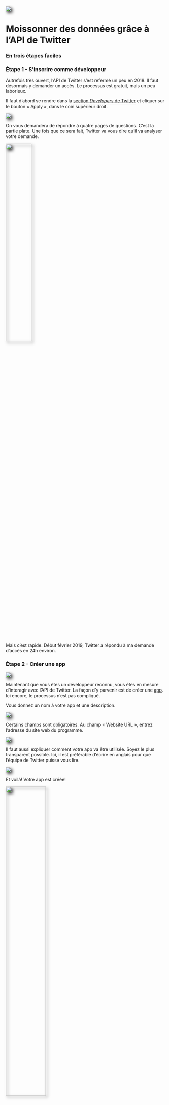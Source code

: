 <img src="assets/twitterDev.png" style="-webkit-filter: drop-shadow(5px 5px 5px #222);filter: drop-shadow(5px 5px 5px #222);">

# Moissonner des données grâce à l’API de Twitter
### En trois étapes faciles

### Étape 1 - S’inscrire comme développeur

Autrefois très ouvert, l’API de Twitter s’est refermé un peu en 2018. Il faut désormais y demander un accès. Le processus est gratuit, mais un peu laborieux.

Il faut d’abord se rendre dans la [section *Developers* de Twitter](https://developer.twitter.com) et cliquer sur le bouton « Apply », dans le coin supérieur droit.

<img src="assets/twitterApply.png" style="-webkit-filter: drop-shadow(5px 5px 5px #222);filter: drop-shadow(5px 5px 5px #222);">


On vous demandera de répondre à quatre pages de questions. C’est la partie plate. Une fois que ce sera fait, Twitter va vous dire qu’il va analyser votre demande.

<a href="assets/twitterPatteBlanche.png" target="_blank"><img src="assets/twitterPatteBlanche.png" width="40%" style="-webkit-filter: drop-shadow(5px 5px 5px #222);filter: drop-shadow(5px 5px 5px #222);"></a>


Mais c’est rapide. Début février 2019, Twitter a répondu à ma demande d’accès en 24h environ.

### Étape 2 - Créer une app

<img src="assets/twitterAppCreer.png" style="-webkit-filter: drop-shadow(5px 5px 5px #222);filter: drop-shadow(5px 5px 5px #222);">


Maintenant que vous êtes un développeur reconnu, vous êtes en mesure d’interagir avec l’API de Twitter. La façon d’y parvenir est de créer une [app](https://developer.twitter.com/en/apps). Ici encore, le processus n’est pas compliqué.

Vous donnez un nom à votre app et une description.

<img src="assets/twitterAppDesc.png" style="-webkit-filter: drop-shadow(5px 5px 5px #222);filter: drop-shadow(5px 5px 5px #222);">


Certains champs sont obligatoires. Au champ «&nbsp;Website URL&nbsp;», entrez l’adresse du site web du programme.

<img src="assets/twitterAppURL.png" style="-webkit-filter: drop-shadow(5px 5px 5px #222);filter: drop-shadow(5px 5px 5px #222);">


Il faut aussi expliquer comment votre app va être utilisée. Soyez le plus transparent possible. Ici, il est préférable d’écrire en anglais pour que l’équipe de Twitter puisse vous lire.

<img src="assets/twitterAppUse.png" style="-webkit-filter: drop-shadow(5px 5px 5px #222);filter: drop-shadow(5px 5px 5px #222);">


Et voilà! Votre app est créée!

<img src="assets/twitterAppCreee.png" width="50%" style="-webkit-filter: drop-shadow(5px 5px 5px #222);filter: drop-shadow(5px 5px 5px #222);">


Dans l’onglet *Keys and tokens*, cliquez sur *Create* pour générer deux jetons supplémentaires.

<img src="assets/twitterTokens1.png" width="50%" style="-webkit-filter: drop-shadow(5px 5px 5px #222);filter: drop-shadow(5px 5px 5px #222);">

<img src="assets/twitterTokens2.png" width="50%" style="-webkit-filter: drop-shadow(5px 5px 5px #222);filter: drop-shadow(5px 5px 5px #222);">

Vous aurez besoin de ces quatre codes pour passer à l’étape suivante.

### Programmer un script pour aller chercher des données.

Pour éviter de publier par inadvertance ces quatre codes dans github, je vous conseille d’abord de créer un fichier à part dans lequel vous définirez quatre variables contenant ces codes. Vous pourrez baptiser ce ficher **twit.py**.

<img src="assets/twit.png" width="80%" style="-webkit-filter: drop-shadow(5px 5px 5px #222);filter: drop-shadow(5px 5px 5px #222);">

Vous êtes presque prêt.e à coder.

Il vous reste à aller chercher un *«&nbsp;wrapper&nbsp;»* pour faciliter la programmation de votre script. Je vous conseille [python-twitter](https://github.com/bear/python-twitter).

Pour pouvoir l’utiliser, dans le Terminal ou votre *«&nbsp;Anaconda prompt&nbsp;»*, tapez

`pip install python-twitter`

Voilà. Vous pouvez désormais commencer à programmer.

Vous commencez votre script avec

```python
# coding: utf-8
```

Puis, vous pouvez commencer par importer quatre choses:
- le module CSV, afin d’enregistrer les infos contenues par les tweets que vous trouverez dans un fichier de données
- le module JSON, afin de décoder ce que l’API nous retourne
- le module python-twitter que vous venez d’installer (on peut réduire son nom à *twitter*)
- vos quatre codes importants à partir du fichier twit.py que vous avez créé précédemment

```python
import csv
import json
import twitter
from twit import cleAPI, cleSecreteAPI, jeton, jetonSecret
```

Dans une variable que vous pouvez appeler *t*, vous invoquez ensuite la méthode *.Api()* du module *twitter* et y importez vos quatre codes importants.

Votre variable *t* deviendra en quelque sorte votre trousseau de clé pour déverrouiller Twitter.

```python
t = twitter.Api(consumer_key=cleAPI,
	consumer_secret=cleSecreteAPI,
	access_token_key=jeton,
	access_token_secret=jetonSecret,
	tweet_mode="extended"
	)
```

Vous pouvez ensuite passer dans une variable un mot que vous cherchez. Cela peut être un hashtag (#) ou un utilisateur (@). Cela peut aussi être une expression booléenne comme **#meetoo OR #moiaussi**.

Ça peut être une liste d’expressions. Vous pouvez confiner différentes expressions dans un fichier CSV, le lire et rechercher toutes ces expressions dans Twitter.

Vous pouvez aussi demander à la personne qui fera fonctionner votre script d’inscrire une expression de son choix.

```python
onCherche = input("Quel mot ou expression? ")
```

Puis voici comment rédiger une recheche au moyen de l’API de Twitter.<br>
Ici, on cherche le contenu de notre variable *onCherche* et Twitter va nous retourner du .json comprenant les 500 (c’est le maximum) tweets les plus récents avec cette expression publiés au cours des 30 derniers jours.<br>
Vous pouvez placer tout cela dans une variable qu’on peut appeler *tweets* au moyen de la méthode *.GetSearch()*.

```python
tweets = t.GetSearch(term=onCherche,count=500,result_type="recent",return_json=True)
```

Il en existe d'autres, comme *.GetUserTimeline()* pour aller chercher les 3&nbsp;200 derniers tweets d'un utilisateur donné, *.GetStatus()* pour retrouver un tweet en particulier ou *.GetFriends()* pour trouver les amis d'un utilisateur. Il y en a plusieurs autres dont la syntaxe est décrite dans [la documentation de twitter-python](https://python-twitter.readthedocs.io/en/latest/twitter.html).

Allez voir ce que contient la variable *tweets*.

C’est du JSON que vous pouvez embellir.

```python
print(json.dumps(tweets, indent=2, sort_keys=True))
```

Chaque tweet est un **statut**. C’est ainsi que la clé qui contient les jusqu’à 500 tweets qu’on a demandés s’appelle *statuses*. On peut y faire une boucle pour aller chercher des informations pertinentes sur chacun des tweets.

```python
for tweet in tweets["statuses"]:
	print("Date/heure ", tweet["created_at"])
	print("Contenu ", tweet["full_text"])
	print("Pseudo ", tweet["user"]["name"])
	print("Retweets ", tweet["retweet_count"])
	print("P'tits coeurs ", tweet["favorite_count"])
	print("*"*60)
```

Si vous voulez enregistrer toutes ces informations, vous pouvez les consigner dans un fichier CSV en utilisant [la même recette que celle que vous avez apprise la semaine dernière](lireapi.py).
